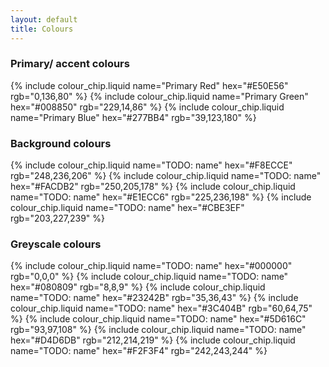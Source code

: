 ```yaml
---
layout: default
title: Colours
---
```


### Primary/ accent colours

<div class="design-system">
  {% include colour_chip.liquid name="Primary Red"   hex="#E50E56" rgb="0,136,80"   %}
  {% include colour_chip.liquid name="Primary Green" hex="#008850" rgb="229,14,86"  %}
  {% include colour_chip.liquid name="Primary Blue"  hex="#277BB4" rgb="39,123,180" %}
</div>

### Background colours

<div class="design-system">
  {% include colour_chip.liquid name="TODO: name" hex="#F8ECCE" rgb="248,236,206" %}
  {% include colour_chip.liquid name="TODO: name" hex="#FACDB2" rgb="250,205,178" %}
  {% include colour_chip.liquid name="TODO: name" hex="#E1ECC6" rgb="225,236,198" %}
  {% include colour_chip.liquid name="TODO: name" hex="#CBE3EF" rgb="203,227,239" %}
</div>

### Greyscale colours

<div class="design-system">
  {% include colour_chip.liquid name="TODO: name" hex="#000000" rgb="0,0,0"       %}
  {% include colour_chip.liquid name="TODO: name" hex="#080809" rgb="8,8,9"       %}
  {% include colour_chip.liquid name="TODO: name" hex="#23242B" rgb="35,36,43"    %}
  {% include colour_chip.liquid name="TODO: name" hex="#3C404B" rgb="60,64,75"    %}
  {% include colour_chip.liquid name="TODO: name" hex="#5D616C" rgb="93,97,108"   %}
  {% include colour_chip.liquid name="TODO: name" hex="#D4D6DB" rgb="212,214,219" %}
  {% include colour_chip.liquid name="TODO: name" hex="#F2F3F4" rgb="242,243,244" %}
</div>